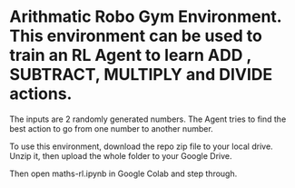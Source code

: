 # Arithmatic Robo Gym Environment. This environment can be used to train an RL Agent to learn ADD , SUBTRACT, MULTIPLY and DIVIDE actions.

The inputs are 2 randomly generated numbers. The Agent tries to find the best action to go from one number to another number.

To use this environment, download the repo zip file to your local drive. Unzip it, then upload the whole folder to your Google Drive.

Then open maths-rl.ipynb in Google Colab and step through.
